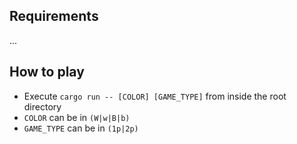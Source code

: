 ## Requirements

...

## How to play

- Execute `cargo run -- [COLOR] [GAME_TYPE]` from inside the root directory
- `COLOR` can be in `(W|w|B|b)`
- `GAME_TYPE` can be in `(1p|2p)`